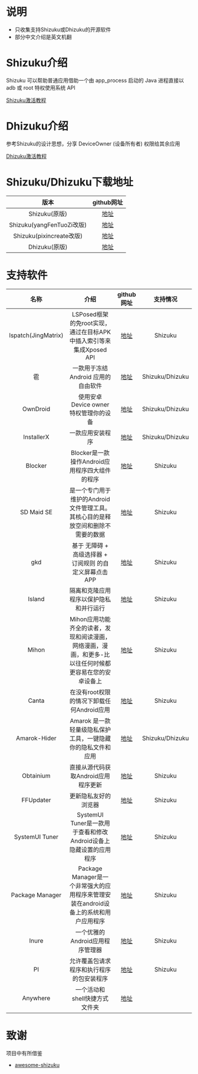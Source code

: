 # 说明
- 只收集支持Shizuku或Dhizuku的开源软件
- 部分中文介绍是英文机翻

# Shizuku介绍
Shizuku 可以帮助普通应用借助一个由 app_process 启动的 Java 进程直接以 adb 或 root 特权使用系统 API

[Shizuku激活教程](https://shizuku.rikka.app/zh-hans/guide/setup/)

# Dhizuku介绍
参考Shizuku的设计思想，分享 DeviceOwner (设备所有者) 权限给其余应用

[Dhizuku激活教程](https://github.com/iamr0s/Dhizuku/discussions/16)

# Shizuku/Dhizuku下载地址
| 版本 | github网址 |
| :-----------: | :-----------: |
| Shizuku(原版) | [地址](https://github.com/RikkaApps/Shizuku) |
| Shizuku(yangFenTuoZi改版) | [地址](https://github.com/yangFenTuoZi/Shizuku) |
| Shizuku(pixincreate改版) | [地址](https://github.com/pixincreate/Shizuku) |
| Dhizuku(原版) | [地址](https://github.com/iamr0s/Dhizuku) |

# 支持软件
| 名称 | 介绍 | github网址 | 支持情况 |
| :-----------: | :-----------: | :-----------: | :-----------: |
| lspatch(JingMatrix) | LSPosed框架的免root实现，通过在目标APK中插入索引等来集成Xposed API | [地址](https://github.com/JingMatrix/LSPatch) | Shizuku |
| 雹 | 一款用于冻结 Android 应用的自由软件 | [地址](https://github.com/aistra0528/Hail) | Shizuku/Dhizuku |
| OwnDroid | 使用安卓Device owner特权管理你的设备 | [地址](https://github.com/BinTianqi/OwnDroid) | Shizuku/Dhizuku |
| InstallerX | 一款应用安装程序 | [地址](https://github.com/iamr0s/InstallerX) | Shizuku/Dhizuku |
| Blocker | Blocker是一款操作Android应用程序四大组件的程序 | [地址](https://github.com/lihenggui/blocker) | Shizuku |
| SD Maid SE | 是一个专门用于维护的Android文件管理工具。其核心目的是释放空间和删除不需要的数据 | [地址](https://github.com/d4rken-org/sdmaid-se) | Shizuku |
| gkd | 基于 无障碍 + 高级选择器 + 订阅规则 的自定义屏幕点击 APP | [地址](https://github.com/gkd-kit/gkd) | Shizuku |
| Island | 隔离和克隆应用程序以保护隐私和并行运行 | [地址](https://github.com/oasisfeng/island) | Shizuku |
| Mihon | Mihon应用功能齐全的读者，发现和阅读漫画，网络漫画，漫画，和更多-比以往任何时候都更容易在您的安卓设备上 | [地址](https://github.com/mihonapp/mihon) | Shizuku |
| Canta | 在没有root权限的情况下卸载任何Android应用 | [地址](https://github.com/samolego/Canta) | Shizuku |
| Amarok-Hider | Amarok 是一款轻量级隐私保护工具，一键隐藏你的隐私文件和应用 | [地址](https://github.com/deltazefiro/Amarok-Hider) | Shizuku/Dhizuku |
| Obtainium | 直接从源代码获取Android应用程序更新 | [地址](https://github.com/ImranR98/Obtainium) | Shizuku |
| FFUpdater | 更新隐私友好的浏览器 | [地址](https://github.com/Tobi823/ffupdater) | Shizuku |
| SystemUI Tuner | SystemUI Tuner是一款用于查看和修改Android设备上隐藏设置的应用程序 | [地址](https://github.com/zacharee/Tweaker) | Shizuku |
| Package Manager | Package Manager是一个非常强大的应用程序来管理安装在android设备上的系统和用户应用程序 | [地址](https://github.com/SmartPack/PackageManager) | Shizuku |
| Inure | 一个优雅的Android应用程序管理器 | [地址](https://github.com/Hamza417/Inure) | Shizuku |
| PI | 允许覆盖包请求程序和执行程序的包安装程序 | [地址](https://github.com/SanmerApps/PI) | Shizuku |
| Anywhere | 一个活动和shell快捷方式文件夹 | [地址](https://github.com/zhaobozhen/Anywhere-)

# 致谢
项目中有所借鉴

- [awesome-shizuku](https://github.com/timschneeb/awesome-shizuku)